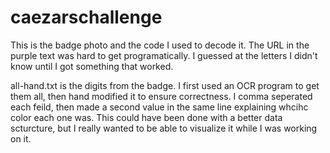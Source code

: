 # caezarschallenge

This is the badge photo and the code I used to decode it. The URL in the purple text was hard to get programatically.
I guessed at the letters I didn't know until I got something that worked.

all-hand.txt is the digits from the badge.  I first used an OCR program to get them all, then hand modified it to ensure correctness. I comma seperated each feild, then made a second value in the same line explaining whcihc color each one was. This could have been done with a better data scturcture, but I really wanted to be able to visualize it while I was working on it.

